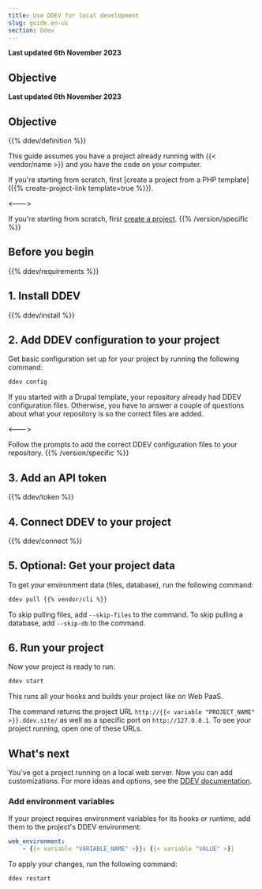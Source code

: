 ```yaml
---
title: Use DDEV for local development
slug: guide.en-us
section: Ddev
---
```


**Last updated 6th November 2023**



## Objective  

**Last updated 6th November 2023**



## Objective  

{{% ddev/definition %}}

This guide assumes you have a project already running with {{< vendor/name >}} and you have the code on your computer.


<!-- Web PaaS -->
If you're starting from scratch, first [create a project from a PHP template]({{% create-project-link template=true %}}).

<--->
<!-- Upsun -->
If you're starting from scratch, first [create a project](/get-started/).
{{% /version/specific %}}

## Before you begin

{{% ddev/requirements %}}

## 1. Install DDEV

{{% ddev/install %}}

## 2. Add DDEV configuration to your project

Get basic configuration set up for your project by running the following command:

```bash
ddev config
```

<!-- Web PaaS -->
If you started with a Drupal template, your repository already had DDEV configuration files.
Otherwise, you have to answer a couple of questions about what your repository is
so the correct files are added.

<--->
<!-- Upsun -->
Follow the prompts to add the correct DDEV configuration files to your repository.
{{% /version/specific %}}

## 3. Add an API token

{{% ddev/token %}}

## 4. Connect DDEV to your project

{{% ddev/connect %}}

## 5. Optional: Get your project data

To get your environment data (files, database), run the following command:

```bash
ddev pull {{% vendor/cli %}}
```

To skip pulling files, add `--skip-files` to the command.
To skip pulling a database, add `--skip-db` to the command.

## 6. Run your project

Now your project is ready to run:

```bash
ddev start
```

This runs all your hooks and builds your project like on Web PaaS.

The command returns the project URL `http://{{< variable "PROJECT_NAME" >}}.ddev.site/`
as well as a specific port on `http://127.0.0.1`.
To see your project running, open one of these URLs.

## What's next

You've got a project running on a local web server.
Now you can add customizations.
For more ideas and options, see the [DDEV documentation](https://ddev.readthedocs.io/en/stable/).

### Add environment variables

If your project requires environment variables for its hooks or runtime,
add them to the project's DDEV environment:

```yaml {location=".ddev/config.yaml"}
web_environment:
    - {{< variable "VARIABLE_NAME" >}}: {{< variable "VALUE" >}}
```

To apply your changes, run the following command:

```bash
ddev restart
```
